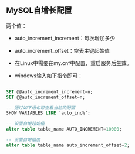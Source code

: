 ## MySQL自增长配置



两个值：

* auto_increment_increment：每次增加多少
* auto_increment_offset：空表主键起始值

* 在Linux中需要在my.cnf中配置，重启服务后生效。

* windows输入如下指令即可：

```sql

SET @@auto_increment_increment=n;
SET @@auto_increment_offset=n;

-- 通过如下语句可查看当前的配置
SHOW VARIABLES LIKE ‘auto_inc%’;
```






```sql
-- 设置自增起始值
alter table table_name AUTO_INCREMENT=10000;

-- 设置自增幅度
alter table table_name auto_increment_offset=2;

```

